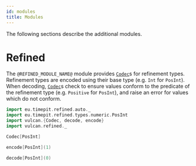 ```yaml
---
id: modules
title: Modules
---
```


The following sections describe the additional modules.

# Refined

The `@REFINED_MODULE_NAME@` module provides [`Codec`][codec]s for refinement types. Refinement types are encoded using their base type (e.g. `Int` for `PosInt`). When decoding, [`Codec`][codec]s check to ensure values conform to the predicate of the refinement type (e.g. `Positive` for `PosInt`), and raise an error for values which do not conform.

```scala mdoc
import eu.timepit.refined.auto._
import eu.timepit.refined.types.numeric.PosInt
import vulcan.{Codec, decode, encode}
import vulcan.refined._

Codec[PosInt]

encode[PosInt](1)

decode[PosInt](0)
```

[codec]: @API_BASE_URL@/Codec.html

